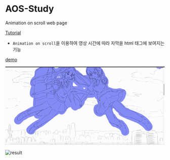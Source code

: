# AOS-Study
Animation on scroll web page

[Tutorial](https://www.youtube.com/watch?v=wLUJ9VNzZXo)

- `Animation on scroll`을 이용하여 영상 시간에 따라 자막을 html 태그에 보여지는 기능

[demo](https://stories2.github.io/AOS-Study/)

![misaka](misaka.gif)

![result](result2.gif)